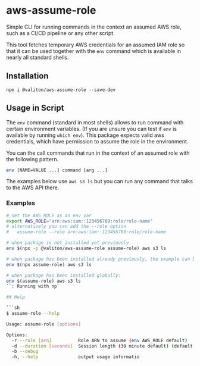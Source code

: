 # aws-assume-role

Simple CLI for running commands in the context an assumed AWS role, such as a
CI/CD pipeline or any other script.

This tool fetches temporary AWS credentials for an assumed IAM role so that it
can be used together with the `env` command which is available in nearly all standard shells.

## Installation

`npm i @valiton/aws-assume-role --save-dev`

## Usage in Script

The `env` command (standard in most shells) allows to run command with certain environment
variables. (If you are unsure you can test if `env` is available by running `which env`).
This package expects valid aws credentials, which have permission to assume the
role in the environment.

You can the call commands that run in the context of an assumed role with the following pattern.

```sh
env [NAME=VALUE ...] command [arg ...]
```

The examples below use `aws s3 ls` but you can run any command that talks to the AWS API there.

### Examples
```sh
# set the AWS_ROLE as an env var
export AWS_ROLE="arn:aws:iam::123456789:role/role-name"
# alternatively you can add the --role option
#   assume-role --role arn:aws:iam::123456789:role/role-name

# when package is not installed yet previously
env $(npx -p @valiton/aws-assume-role assume-role) aws s3 ls

# when package has been installed already previously, the example can be shortened to this:
env $(npx assume-role) aws s3 ls

# when package has been installed globally:
env $(assume-role) aws s3 ls
``: Running with np`

## Help

```sh
$ assume-role --help

Usage: assume-role [options]

Options:
  -r --role [arn]          Role ARN to assume (env AWS_ROLE default)
  -d --duration [seconds]  Session length (30 minute default) (default: 1800)
  -b --debug
  -h, --help               output usage informatio
```

